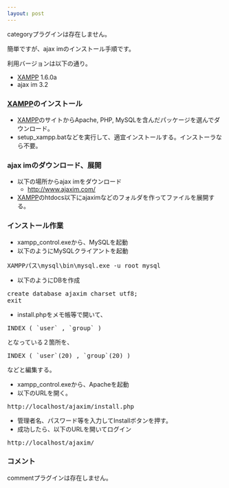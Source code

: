 ```yaml
---
layout: post
---
```

<p><span class="error">categoryプラグインは存在しません。</span></p>
<p>簡単ですが、ajax imのインストール手順です。</p>
<p>利用バージョンは以下の通り。</p>
<ul>
<li><a href="http://www.apachefriends.org/en/xampp.html">XAMPP</a> 1.6.0a</li>
<li>ajax im 3.2</li>
</ul>
<h3><a href="http://www.apachefriends.org/en/xampp.html">XAMPP</a>のインストール</h3>
<ul>
<li><a href="http://www.apachefriends.org/en/xampp.html">XAMPP</a>のサイトからApache, PHP, MySQLを含んだパッケージを選んでダウンロード。</li>
<li>setup_xampp.batなどを実行して、適宜インストールする。インストーラなら不要。</li>
</ul>
<h3>ajax imのダウンロード、展開</h3>
<ul>
<li>以下の場所からajax imをダウンロード<ul>
<li><a href="http://www.ajaxim.com/">http://www.ajaxim.com/</a></li>
</ul>
<li><a href="http://www.apachefriends.org/en/xampp.html">XAMPP</a>のhtdocs以下にajaximなどのフォルダを作ってファイルを展開する。</li>
</ul>
<h3>インストール作業</h3>
<ul>
<li>xampp_control.exeから、MySQLを起動</li>
<li>以下のようにMySQLクライアントを起動</li>
</ul>
<pre>XAMPPパス\mysql\bin\mysql.exe -u root mysql
</pre>
<ul>
<li>以下のようにDBを作成</li>
</ul>
<pre>create database ajaxim charset utf8;
exit
</pre>
<ul>
<li>install.phpをメモ帳等で開いて、</li>
</ul>
<pre>INDEX ( `user` , `group` )
</pre>
<p>となっている２箇所を、</p>
<pre>INDEX ( `user`(20) , `group`(20) )
</pre>
<p>などと編集する。</p>
<ul>
<li>xampp_control.exeから、Apacheを起動</li>
<li>以下のURLを開く。</li>
</ul>
<pre>http://localhost/ajaxim/install.php
</pre>
<ul>
<li>管理者名、パスワード等を入力してInstallボタンを押す。</li>
<li>成功したら、以下のURLを開いてログイン</li>
</ul>
<pre>http://localhost/ajaxim/
</pre>
<h3>コメント</h3>
<p><span class="error">commentプラグインは存在しません。</span> </p>
